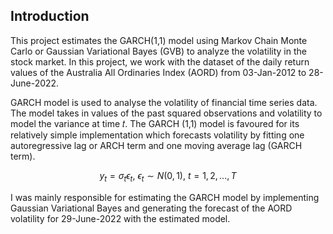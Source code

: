 ## Introduction
This project estimates the GARCH(1,1) model using Markov Chain Monte Carlo or Gaussian Variational Bayes (GVB) to analyze the volatility in the stock market. In this project, we work with the dataset of the daily return values of the Australia All Ordinaries Index (AORD) from 03-Jan-2012 to 28-June-2022. 

GARCH model is used to analyse the volatility of financial time series data. The model takes in values of the past squared observations and volatility to model the variance at time 𝑡. The GARCH (1,1) model is favoured for its relatively simple implementation which forecasts volatility by fitting one autoregressive lag or ARCH term and one moving average lag (GARCH term).

$$
y_{t} = \sigma_{t} \epsilon_{t}, \        \epsilon_{t} \sim N(0,1), \        t = 1,2,...,T
$$

I was mainly responsible for estimating the GARCH model by implementing Gaussian Variational Bayes and generating the forecast of the AORD volatility for 29-June-2022 with the estimated model. 

